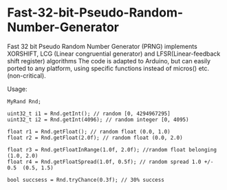 # Fast-32-bit-Pseudo-Random-Number-Generator
Fast 32 bit Pseudo Random Number Generator (PRNG) implements XORSHIFT, LCG (Linear congruential generator) and LFSR(Linear-feedback shift register) algorithms
The code is adapted to Arduino, but can easily ported to any platform, using specific functions instead of micros() etc. (non-critical).

Usage:
```
MyRand Rnd;

uint32_t i1 = Rnd.getInt(); // random [0, 4294967295]
uint32_t i2 = Rnd.getInt(4096); // random integer [0, 4095)

float r1 = Rnd.getFloat(); // random float (0.0, 1.0)
float r2 = Rnd.getFloat(2.0f); // random float (0.0, 2.0)

float r3 = Rnd.getFloatInRange(1.0f, 2.0f); //random float belonging (1.0, 2.0)
float r4 = Rnd.getFloatSpread(1.0f, 0.5f); // random spread 1.0 +/- 0.5  (0.5, 1.5) 

bool succsess = Rnd.tryChance(0.3f); // 30% success

```
